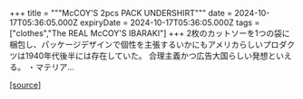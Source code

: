 +++
title = """McCOY'S 2pcs PACK UNDERSHIRT"""
date = 2024-10-17T05:36:05.000Z
expiryDate = 2024-10-17T05:36:05.000Z
tags = ["clothes","The REAL McCOY'S IBARAKI"]
+++
2枚のカットソーを1つの袋に梱包し、パッケージデザインで個性を主張するいかにもアメリカらしいプロダクツは1940年代後半には存在していた。 合理主義かつ広告大国らしい発想といえる。 ・マテリア...

[[source]](https://the-realmccoys.ocnk.net/product/1379)
